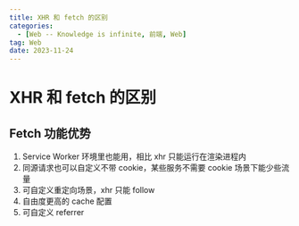 ```yaml
---
title: XHR 和 fetch 的区别
categories:
  - [Web -- Knowledge is infinite, 前端, Web]
tag: Web
date: 2023-11-24
---
```


# XHR 和 fetch 的区别

## Fetch 功能优势
1. Service Worker 环境里也能用，相比 xhr 只能运行在渲染进程内
2. 同源请求也可以自定义不带 cookie，某些服务不需要 cookie 场景下能少些流量
3. 可自定义重定向场景，xhr 只能 follow
4. 自由度更高的 cache 配置
5. 可自定义 referrer